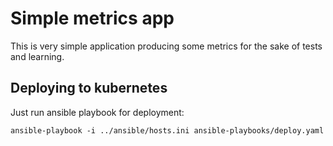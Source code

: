 # Simple metrics app

This is very simple application producing some metrics for the sake of tests and learning.

## Deploying to kubernetes

Just run ansible playbook for deployment:

```
ansible-playbook -i ../ansible/hosts.ini ansible-playbooks/deploy.yaml
```